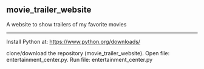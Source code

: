 ## movie_trailer_website

A website to show trailers of my favorite movies

-------------------------------------------

Install Python at: https://www.python.org/downloads/

clone/download the repository (movie_trailer_website). Open file: entertainment_center.py. Run file: entertainment_center.py

